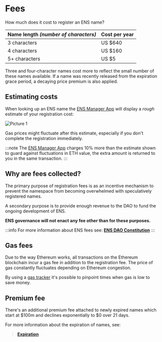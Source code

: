 # Fees
How much does it cost to register an ENS name?

| Name length *(number of characters)* | Cost per year |
|--------------------------------------|---------------|
| 3 characters                         | US $640       |
| 4 characters                         | US $160       |
| 5+ characters                        | US $5         |

Three and four-character names cost more to reflect the small number of these names available. If a name was recently released from the expiration grace period, a decaying price premium is also applied.

## Estimating costs
When looking up an ENS name the [ENS Manager App](https://app.ens.domains) will display a *rough* estimate of your registration cost:

![Picture 1](/img/cost_to_register_img1.webp)

Gas prices might fluctuate after this estimate, especially if you don't complete the registration immediately.

:::note
The [ENS Manager App](https://app.ens.domains) charges 10% more than the estimate shown to guard against fluctuations in ETH value, the extra amount is returned to you in the same transaction.
:::

## Why are fees collected?
The primary purpose of registration fees is as an incentive mechanism to prevent the namespace
from becoming overwhelmed with speculatively registered names.
  
A secondary purpose is to provide enough revenue to the DAO to fund the ongoing development of ENS.

**ENS governance will not enact any fee other than for these purposes.**

:::info
For more information about ENS fees see:
[**ENS DAO Constitution**](https://constitution.ens.domains)
:::

## Gas fees
Due to the way Ethereum works, all transactions on the Ethereum blockchain incur a gas fee in addition to the registration fee.
The price of gas constantly fluctuates depending on Ethereum congestion.

By using a [gas tracker](https://etherscan.io/gastracker) it's possible to pinpoint times when gas is low to save money.

## Premium fee
There's an additional premium fee attached to newly expired names which start at $100m and declines exponentially to $0 over 21 days.

For more information about the expiration of names, see:

> [**Expiration**](expiration.md)
